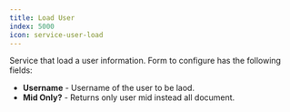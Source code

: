 ```yaml
---
title: Load User
index: 5000
icon: service-user-load
---
```


Service that load a user information. Form to configure has the following fields:

- **Username** - Username of the user to be laod.
- **Mid Only?** - Returns only user mid instead all document.
